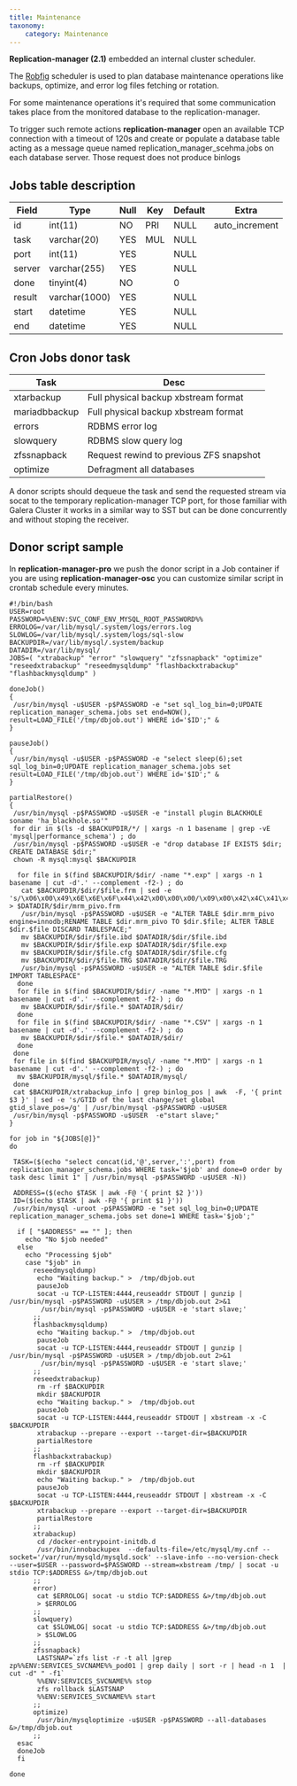 ```yaml
---
title: Maintenance
taxonomy:
    category: Maintenance
---
```


**Replication-manager (2.1)**  embedded an internal cluster scheduler.

The [Robfig](https://godoc.org/github.com/robfig/cron) scheduler is used to plan database maintenance operations like backups, optimize, and error log files fetching or rotation.

For some maintenance operations it's required that some communication takes place from the monitored database to the replication-manager.

To trigger such remote actions **replication-manager** open an available TCP connection with a timeout of 120s and create or populate a database table acting as a message queue named replication_manager_scehma.jobs on each database server. Those request does not produce binlogs  

## Jobs table description

| Field  | Type          | Null | Key | Default | Extra          |
|--------|---------------|------|-----|---------|----------------|
| id     | int(11)       | NO   | PRI | NULL    | auto_increment |
| task   | varchar(20)   | YES  | MUL | NULL    |                |
| port   | int(11)       | YES  |     | NULL    |                |
| server | varchar(255)  | YES  |     | NULL    |                |
| done   | tinyint(4)    | NO   |     | 0       |                |
| result | varchar(1000) | YES  |     | NULL    |                |
| start  | datetime      | YES  |     | NULL    |                |
| end    | datetime      | YES  |     | NULL    |                |

## Cron Jobs donor task

| Task   | Desc          |
|--------|---------------|
| xtarbackup | Full physical backup xbstream format  |
| mariadbbackup | Full physical backup xbstream format  |
| errors | RDBMS error log|
| slowquery | RDBMS slow query log |
| zfssnapback | Request rewind to previous ZFS snapshot |
| optimize | Defragment all databases |


A donor scripts should dequeue the task and send the requested stream via socat to the temporary replication-manager TCP port, for those familiar with Galera Cluster it works in a similar way to SST but can be done concurrently and without stoping the receiver.

## Donor script sample

In **replication-manager-pro** we push the donor script in a Job container if you are using   **replication-manager-osc** you can customize similar script in crontab schedule every minutes.

```
#!/bin/bash
USER=root
PASSWORD=%%ENV:SVC_CONF_ENV_MYSQL_ROOT_PASSWORD%%
ERROLOG=/var/lib/mysql/.system/logs/errors.log
SLOWLOG=/var/lib/mysql/.system/logs/sql-slow
BACKUPDIR=/var/lib/mysql/.system/backup
DATADIR=/var/lib/mysql/
JOBS=( "xtrabackup" "error" "slowquery" "zfssnapback" "optimize" "reseedxtrabackup" "reseedmysqldump" "flashbackxtrabackup" "flashbackmysqldump" )

doneJob()
{
 /usr/bin/mysql -u$USER -p$PASSWORD -e "set sql_log_bin=0;UPDATE replication_manager_schema.jobs set end=NOW(), result=LOAD_FILE('/tmp/dbjob.out') WHERE id='$ID';" &
}

pauseJob()
{
 /usr/bin/mysql -u$USER -p$PASSWORD -e "select sleep(6);set sql_log_bin=0;UPDATE replication_manager_schema.jobs set result=LOAD_FILE('/tmp/dbjob.out') WHERE id='$ID';" &
}

partialRestore()
{
 /usr/bin/mysql -p$PASSWORD -u$USER -e "install plugin BLACKHOLE soname 'ha_blackhole.so'"
 for dir in $(ls -d $BACKUPDIR/*/ | xargs -n 1 basename | grep -vE 'mysql|performance_schema') ; do
 /usr/bin/mysql -p$PASSWORD -u$USER -e "drop database IF EXISTS $dir; CREATE DATABASE $dir;"
 chown -R mysql:mysql $BACKUPDIR

  for file in $(find $BACKUPDIR/$dir/ -name "*.exp" | xargs -n 1 basename | cut -d'.' --complement -f2-) ; do
   cat $BACKUPDIR/$dir/$file.frm | sed -e 's/\x06\x00\x49\x6E\x6E\x6F\x44\x42\x00\x00\x00/\x09\x00\x42\x4C\x41\x43\x4B\x48\x4F\x4C\x45/g' > $DATADIR/$dir/mrm_pivo.frm
   /usr/bin/mysql -p$PASSWORD -u$USER -e "ALTER TABLE $dir.mrm_pivo  engine=innodb;RENAME TABLE $dir.mrm_pivo TO $dir.$file; ALTER TABLE $dir.$file DISCARD TABLESPACE;"
   mv $BACKUPDIR/$dir/$file.ibd $DATADIR/$dir/$file.ibd
   mv $BACKUPDIR/$dir/$file.exp $DATADIR/$dir/$file.exp
   mv $BACKUPDIR/$dir/$file.cfg $DATADIR/$dir/$file.cfg
   mv $BACKUPDIR/$dir/$file.TRG $DATADIR/$dir/$file.TRG
   /usr/bin/mysql -p$PASSWORD -u$USER -e "ALTER TABLE $dir.$file IMPORT TABLESPACE"
  done
  for file in $(find $BACKUPDIR/$dir/ -name "*.MYD" | xargs -n 1 basename | cut -d'.' --complement -f2-) ; do
   mv $BACKUPDIR/$dir/$file.* $DATADIR/$dir/
  done
  for file in $(find $BACKUPDIR/$dir/ -name "*.CSV" | xargs -n 1 basename | cut -d'.' --complement -f2-) ; do
   mv $BACKUPDIR/$dir/$file.* $DATADIR/$dir/
  done
 done
 for file in $(find $BACKUPDIR/mysql/ -name "*.MYD" | xargs -n 1 basename | cut -d'.' --complement -f2-) ; do
  mv $BACKUPDIR/mysql/$file.* $DATADIR/mysql/
 done
 cat $BACKUPDIR/xtrabackup_info | grep binlog_pos | awk  -F, '{ print $3 }' | sed -e 's/GTID of the last change/set global gtid_slave_pos=/g' | /usr/bin/mysql -p$PASSWORD -u$USER
 /usr/bin/mysql -p$PASSWORD -u$USER  -e"start slave;"
}

for job in "${JOBS[@]}"
do

 TASK=($(echo "select concat(id,'@',server,':',port) from replication_manager_schema.jobs WHERE task='$job' and done=0 order by task desc limit 1" | /usr/bin/mysql -p$PASSWORD -u$USER -N))

 ADDRESS=($(echo $TASK | awk -F@ '{ print $2 }'))
 ID=($(echo $TASK | awk -F@ '{ print $1 }'))
 /usr/bin/mysql -uroot -p$PASSWORD -e "set sql_log_bin=0;UPDATE replication_manager_schema.jobs set done=1 WHERE task='$job';"

  if [ "$ADDRESS" == "" ]; then
    echo "No $job needed"
  else
    echo "Processing $job"
    case "$job" in
      reseedmysqldump)
       echo "Waiting backup." >  /tmp/dbjob.out
       pauseJob
       socat -u TCP-LISTEN:4444,reuseaddr STDOUT | gunzip | /usr/bin/mysql -p$PASSWORD -u$USER > /tmp/dbjob.out 2>&1
        /usr/bin/mysql -p$PASSWORD -u$USER -e 'start slave;'
      ;;
      flashbackmysqldump)
       echo "Waiting backup." >  /tmp/dbjob.out
       pauseJob
       socat -u TCP-LISTEN:4444,reuseaddr STDOUT | gunzip | /usr/bin/mysql -p$PASSWORD -u$USER > /tmp/dbjob.out 2>&1
        /usr/bin/mysql -p$PASSWORD -u$USER -e 'start slave;'
      ;;
      reseedxtrabackup)
       rm -rf $BACKUPDIR
       mkdir $BACKUPDIR
       echo "Waiting backup." >  /tmp/dbjob.out
       pauseJob
       socat -u TCP-LISTEN:4444,reuseaddr STDOUT | xbstream -x -C $BACKUPDIR
       xtrabackup --prepare --export --target-dir=$BACKUPDIR
       partialRestore
      ;;
      flashbackxtrabackup)
       rm -rf $BACKUPDIR
       mkdir $BACKUPDIR
       echo "Waiting backup." >  /tmp/dbjob.out
       pauseJob
       socat -u TCP-LISTEN:4444,reuseaddr STDOUT | xbstream -x -C $BACKUPDIR
       xtrabackup --prepare --export --target-dir=$BACKUPDIR
       partialRestore
      ;;
      xtrabackup)
       cd /docker-entrypoint-initdb.d
       /usr/bin/innobackupex  --defaults-file=/etc/mysql/my.cnf --socket='/var/run/mysqld/mysqld.sock' --slave-info --no-version-check  --user=$USER --password=$PASSWORD --stream=xbstream /tmp/ | socat -u stdio TCP:$ADDRESS &>/tmp/dbjob.out
      ;;
      error)
       cat $ERROLOG| socat -u stdio TCP:$ADDRESS &>/tmp/dbjob.out
       > $ERROLOG
      ;;
      slowquery)
       cat $SLOWLOG| socat -u stdio TCP:$ADDRESS &>/tmp/dbjob.out
       > $SLOWLOG
      ;;
      zfssnapback)
       LASTSNAP=`zfs list -r -t all |grep zp%%ENV:SERVICES_SVCNAME%%_pod01 | grep daily | sort -r | head -n 1  | cut -d" " -f1`
       %%ENV:SERVICES_SVCNAME%% stop
       zfs rollback $LASTSNAP
       %%ENV:SERVICES_SVCNAME%% start
      ;;
      optimize)
       /usr/bin/mysqloptimize -u$USER -p$PASSWORD --all-databases &>/tmp/dbjob.out
      ;;
  esac
  doneJob
  fi

done

```
